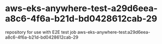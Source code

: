 # aws-eks-anywhere-test-a29d6eea-a8c6-4f6a-b21d-bd0428612cab-29
repository for use with E2E test job aws-eks-anywhere-test:a29d6eea-a8c6-4f6a-b21d-bd0428612cab-29
